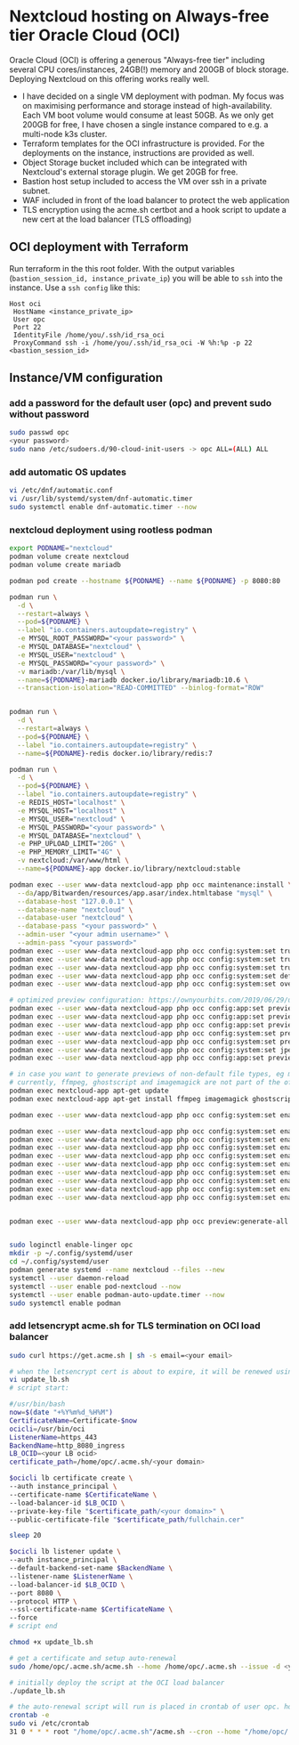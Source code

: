 # Nextcloud hosting on Always-free tier Oracle Cloud (OCI)

Oracle Cloud (OCI) is offering a generous "Always-free tier" including several CPU cores/instances, 24GB(!) memory and 200GB of block storage. Deploying Nextcloud on this offering works really well.

- I have decided on a single VM deployment with podman. My focus was on maximising performance and storage instead of high-availability. Each VM boot volume would consume at least 50GB. As we only get 200GB for free, I have chosen a single instance compared to e.g. a multi-node k3s cluster.  
- Terraform templates for the OCI infrastructure is provided. For the deployments on the instance, instructions are provided as well.
- Object Storage bucket included which can be integrated with Nextcloud's external storage plugin. We get 20GB for free.
- Bastion host setup included to access the VM over ssh in a private subnet.
- WAF included in front of the load balancer to protect the web application
- TLS encryption using the acme.sh certbot and a hook script to update a new cert at the load balancer (TLS offloading)

## OCI deployment with Terraform

Run terraform in the this root folder. With the output variables (`bastion_session_id, instance_private_ip`) you will be able to `ssh` into the instance. Use a `ssh config` like this:

```text
Host oci
 HostName <instance_private_ip>
 User opc
 Port 22
 IdentityFile /home/you/.ssh/id_rsa_oci 
 ProxyCommand ssh -i /home/you/.ssh/id_rsa_oci -W %h:%p -p 22 <bastion_session_id>
 ```

## Instance/VM configuration

### add a password for the default user (opc) and prevent sudo without password
```bash
sudo passwd opc 
<your password>
sudo nano /etc/sudoers.d/90-cloud-init-users -> opc ALL=(ALL) ALL
```

### add automatic OS updates
```bash
vi /etc/dnf/automatic.conf
vi /usr/lib/systemd/system/dnf-automatic.timer
sudo systemctl enable dnf-automatic.timer --now
```

### nextcloud deployment using rootless podman 
```bash
export PODNAME="nextcloud"
podman volume create nextcloud
podman volume create mariadb

podman pod create --hostname ${PODNAME} --name ${PODNAME} -p 8080:80

podman run \
  -d \
  --restart=always \
  --pod=${PODNAME} \
  --label "io.containers.autoupdate=registry" \
  -e MYSQL_ROOT_PASSWORD="<your password>" \
  -e MYSQL_DATABASE="nextcloud" \
  -e MYSQL_USER="nextcloud" \
  -e MYSQL_PASSWORD="<your password>" \
  -v mariadb:/var/lib/mysql \
  --name=${PODNAME}-mariadb docker.io/library/mariadb:10.6 \
  --transaction-isolation="READ-COMMITTED" --binlog-format="ROW"


podman run \
  -d \
  --restart=always \
  --pod=${PODNAME} \
  --label "io.containers.autoupdate=registry" \
  --name=${PODNAME}-redis docker.io/library/redis:7

podman run \
  -d \
  --pod=${PODNAME} \
  --label "io.containers.autoupdate=registry" \
  -e REDIS_HOST="localhost" \
  -e MYSQL_HOST="localhost" \
  -e MYSQL_USER="nextcloud" \
  -e MYSQL_PASSWORD="<your password>" \
  -e MYSQL_DATABASE="nextcloud" \
  -e PHP_UPLOAD_LIMIT="20G" \
  -e PHP_MEMORY_LIMIT="4G" \
  -v nextcloud:/var/www/html \
  --name=${PODNAME}-app docker.io/library/nextcloud:stable

podman exec --user www-data nextcloud-app php occ maintenance:install \
  --da/app/Bitwarden/resources/app.asar/index.htmltabase "mysql" \
  --database-host "127.0.0.1" \
  --database-name "nextcloud" \
  --database-user "nextcloud" \
  --database-pass "<your password>" \
  --admin-user "<your admin username>" \
  --admin-pass "<your password>" 
podman exec --user www-data nextcloud-app php occ config:system:set trusted_domains 2 --value=<your domain static ip>
podman exec --user www-data nextcloud-app php occ config:system:set trusted_domains 3 --value=<your domain>
podman exec --user www-data nextcloud-app php occ config:system:set trusted_proxies 0 --value=<your domain static ip>
podman exec --user www-data nextcloud-app php occ config:system:set default_phone_region --type string --value="DE"
podman exec --user www-data nextcloud-app php occ config:system:set overwriteprotocol --value "https"

# optimized preview configuration: https://ownyourbits.com/2019/06/29/understanding-and-improving-nextcloud-previews/
podman exec --user www-data nextcloud-app php occ config:app:set previewgenerator squareSizes --value="32 256"
podman exec --user www-data nextcloud-app php occ config:app:set previewgenerator widthSizes  --value="256 384"
podman exec --user www-data nextcloud-app php occ config:app:set previewgenerator heightSizes --value="256"
podman exec --user www-data nextcloud-app php occ config:system:set preview_max_x --value 2048
podman exec --user www-data nextcloud-app php occ config:system:set preview_max_y --value 2048
podman exec --user www-data nextcloud-app php occ config:system:set jpeg_quality --value 60
podman exec --user www-data nextcloud-app php occ config:app:set preview jpeg_quality --value="60"

# in case you want to generate previews of non-default file types, eg movie or heic files, this snippet needs to run regularly
# currently, ffmpeg, ghostscript and imagemagick are not part of the official docker image
podman exec nextcloud-app apt-get update
podman exec nextcloud-app apt-get install ffmpeg imagemagick ghostscript --yes

podman exec --user www-data nextcloud-app php occ config:system:set enable_previews --value=true

podman exec --user www-data nextcloud-app php occ config:system:set enabledPreviewProviders 0 --value="OC\\Preview\\TXT"
podman exec --user www-data nextcloud-app php occ config:system:set enabledPreviewProviders 1 --value="OC\\Preview\\MarkDown"
podman exec --user www-data nextcloud-app php occ config:system:set enabledPreviewProviders 2 --value="OC\\Preview\\MP4"
podman exec --user www-data nextcloud-app php occ config:system:set enabledPreviewProviders 3 --value="OC\\Preview\\Image"
podman exec --user www-data nextcloud-app php occ config:system:set enabledPreviewProviders 4 --value="OC\\Preview\\Movie"
podman exec --user www-data nextcloud-app php occ config:system:set enabledPreviewProviders 5 --value="OC\\Preview\\GIF"
podman exec --user www-data nextcloud-app php occ config:system:set enabledPreviewProviders 6 --value="OC\\Preview\\HEIC"
podman exec --user www-data nextcloud-app php occ config:system:set enabledPreviewProviders 7 --value="OC\\Preview\\BMP"
podman exec --user www-data nextcloud-app php occ config:system:set enabledPreviewProviders 8 --value="OC\\Preview\\JPEG"


podman exec --user www-data nextcloud-app php occ preview:generate-all -vvv


sudo loginctl enable-linger opc
mkdir -p ~/.config/systemd/user
cd ~/.config/systemd/user
podman generate systemd --name nextcloud --files --new
systemctl --user daemon-reload
systemctl --user enable pod-nextcloud --now
systemctl --user enable podman-auto-update.timer --now
sudo systemctl enable podman 
```

### add letsencrypt acme.sh for TLS termination on OCI load balancer
```bash
sudo curl https://get.acme.sh | sh -s email=<your email>

# when the letsencrypt cert is about to expire, it will be renewed using a cronjob. we want to also update the cert in the OCI load balancer. this script will be invoked after each cert renewal.
vi update_lb.sh 
# script start:

#/usr/bin/bash
now=$(date "+%Y%m%d_%H%M")
CertificateName=Certificate-$now
ocicli=/usr/bin/oci
ListenerName=https_443
BackendName=http_8080_ingress
LB_OCID=<your LB ocid>
certificate_path=/home/opc/.acme.sh/<your domain>

$ocicli lb certificate create \
--auth instance_principal \
--certificate-name $CertificateName \
--load-balancer-id $LB_OCID \
--private-key-file "$certificate_path/<your domain>" \
--public-certificate-file "$certificate_path/fullchain.cer"

sleep 20

$ocicli lb listener update \
--auth instance_principal \
--default-backend-set-name $BackendName \
--listener-name $ListenerName \
--load-balancer-id $LB_OCID \
--port 8080 \
--protocol HTTP \
--ssl-certificate-name $CertificateName \
--force
# script end

chmod +x update_lb.sh

# get a certificate and setup auto-renewal
sudo /home/opc/.acme.sh/acme.sh --home /home/opc/.acme.sh --issue -d <your domain> --standalone --force --renew-hook /home/opc/update_lb.sh --server letsencrypt

# initially deploy the script at the OCI load balancer
./update_lb.sh

# the auto-renewal script will run is placed in crontab of user opc. however, we need to run the script with root priviledged. move the auto-generated line from the user's crontab to /etc/crontab
crontab -e
sudo vi /etc/crontab
31 0 * * * root "/home/opc/.acme.sh"/acme.sh --cron --home "/home/opc/.acme.sh" > /dev/null
```
